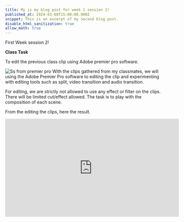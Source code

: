```yaml
---
title: My is my blog post for week 1 session 2!
published_at: 2024-03-08T15:00:00.000Z
snippet: This is an excerpt of my second blog post.
disable_html_sanitization: true
allow_math: true
---
```


First Week session 2!

**Class Task**

To edit the previous class clip using Adobe premier pro software.

![Ss from premier pro](/images/week1s2/Week1s2_task.jpg)
With the clips gathered from my classmates, we will using the Adobe Premier Pro software to editing the clip and experimenting with editing tools such as split, video transition and audio transition.

For editing, we are strictly not allowed to use any effect or filter on the clips. There will be limited cut/effect allowed. The task is to play with the composition of each scene.

From the editing the clips, here the result.

<iframe width="560" height="315" src="https://www.youtube.com/embed/UulhIdDWYRg?si=ocmSLWInSNYo5SFR" title="YouTube video player" frameborder="0" allow="accelerometer; autoplay; clipboard-write; encrypted-media; gyroscope; picture-in-picture; web-share" referrerpolicy="strict-origin-when-cross-origin" allowfullscreen></iframe>


